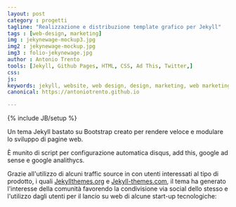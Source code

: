```yaml
---
layout: post
category : progetti
tagline: "Realizzazione e distribuzione template grafico per Jekyll"
tags : [web-design, marketing]
img : jekynewage-mockup3.jpg
img2 : jekynewage-mockup.jpg
img3 : folio-jekynewage.jpg
author : Antonio Trento
tools: [Jekyll, Github Pages, HTML, CSS, Ad This, Twitter,]
css: 
js: 
keywords: jekyll, website, web design, design, marketing, web marketing
canonical: https://antoniotrento.github.io

---
```

{% include JB/setup %}
<!--more-->
Un tema Jekyll bastato su Bootstrap creato per rendere veloce e modulare lo sviluppo di pagine web. 

È munito di script per configurazione automatica disqus, add this, google ad sense e google analithycs.

Grazie all'utilizzo di alcuni traffic source in con utenti interessati al tipo di prodotto, i quali [Jekyllthemes.org](http://jekyllthemes.org/themes/new-age/) e [Jekyll-themes.com](https://jekyll-themes.com/new-age/), il tema ha generato l'interesse della comunità favorendo la condivisione via social dello stesso e l'utilizzo dagli utenti per il lancio su web di alcune start-up tecnologiche:
